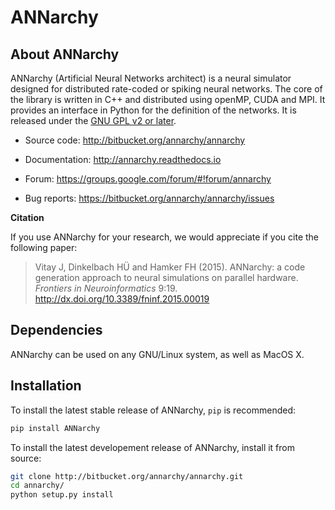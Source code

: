 # ANNarchy

## About ANNarchy

ANNarchy (Artificial Neural Networks architect) is a neural simulator designed for distributed rate-coded or spiking neural networks. The core of the library is written in C++ and distributed using openMP, CUDA and MPI. It provides an interface in Python for the definition of the networks. It is released under the [GNU GPL v2 or later](http://www.gnu.org/licenses/gpl.html).

* Source code: <http://bitbucket.org/annarchy/annarchy>

* Documentation: <http://annarchy.readthedocs.io>

* Forum: <https://groups.google.com/forum/#!forum/annarchy>

* Bug reports: <https://bitbucket.org/annarchy/annarchy/issues>

**Citation**

If you use ANNarchy for your research, we would appreciate if you cite the following paper:

> Vitay J, Dinkelbach HÜ and Hamker FH (2015). ANNarchy: a code generation approach to neural simulations on parallel hardware. *Frontiers in Neuroinformatics* 9:19. <http://dx.doi.org/10.3389/fninf.2015.00019>


## Dependencies

ANNarchy can be used on any GNU/Linux system, as well as MacOS X.

## Installation

To install the latest stable release of ANNarchy, `pip` is recommended:

```bash
pip install ANNarchy
```

To install the latest developement release of ANNarchy, install it from source:

```bash
git clone http://bitbucket.org/annarchy/annarchy.git
cd annarchy/
python setup.py install
```